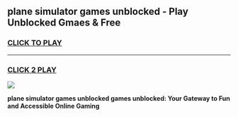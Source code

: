 
## plane simulator games unblocked - Play Unblocked Gmaes & Free
<h3>
<a href="https://premium.freeplayer.one?title=plane_simulator_games_unblocked&ref=20F">CLICK TO PLAY</a></h3>
<hr>

<h3>
<a href="https://premium.freeplayer.one?title=plane_simulator_games_unblocked&ref=20F">CLICK 2 PLAY</a>
  
</h3>

<a href="https://premium.freeplayer.one?title=plane_simulator_games_unblocked&ref=20F/"><img src="https://clearcache.store/games.png"></a>


**plane simulator games unblocked games unblocked: Your Gateway to Fun and Accessible Online Gaming**
